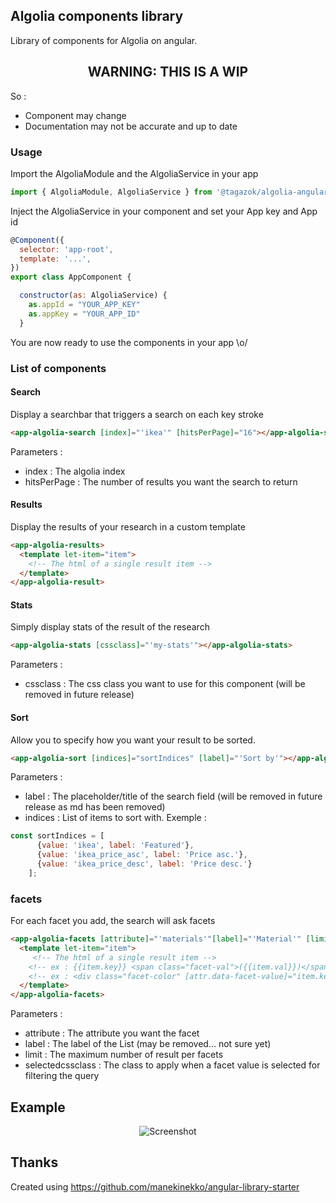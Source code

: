 ## Algolia components library

Library of components for Algolia on angular.

  <h2 align="center">WARNING: THIS IS A WIP</h2>

So :
* Component may change
* Documentation may not be accurate and up to date

### Usage
Import the AlgoliaModule and the AlgoliaService in your app
```javascript
import { AlgoliaModule, AlgoliaService } from '@tagazok/algolia-angular-components'
```  
  
Inject the AlgoliaService in your component and set your App key and App id

```javascript
@Component({
  selector: 'app-root',
  template: '...',
})
export class AppComponent {

  constructor(as: AlgoliaService) {
    as.appId = "YOUR_APP_KEY"
    as.appKey = "YOUR_APP_ID"
  }
```
You are now ready to use the components in your app \o/

### List of components

#### Search
Display a searchbar that triggers a search on each key stroke
```html
<app-algolia-search [index]="'ikea'" [hitsPerPage]="16"></app-algolia-search>
```
Parameters :
* index : The algolia index
* hitsPerPage : The number of results you want the search to return


#### Results
Display the results of your research in a custom template
```html
<app-algolia-results>
  <template let-item="item">
    <!-- The html of a single result item -->
  </template>
</app-algolia-result>
```

#### Stats
Simply display stats of the result of the research
```html
<app-algolia-stats [cssclass]="'my-stats'"></app-algolia-stats>
```
Parameters :
* cssclass : The css class you want to use for this component (will be removed in future release)

#### Sort
Allow you to specify how you want your result to be sorted.
```html
<app-algolia-sort [indices]="sortIndices" [label]="'Sort by'"></app-algolia-sort>
```
Parameters :
* label : The placeholder/title of the search field (will be removed in future release as md has been removed)
* indices : List of items to sort with. Exemple :
```javascript
const sortIndices = [
      {value: 'ikea', label: 'Featured'},
      {value: 'ikea_price_asc', label: 'Price asc.'},
      {value: 'ikea_price_desc', label: 'Price desc.'}
    ];
```

### facets
For each facet you add, the search will ask facets
```html
<app-algolia-facets [attribute]="'materials'"[label]="'Material'" [limit]="'10'" [selectedcssclass]="'selected-filter'">
  <template let-item="item">
     <!-- The html of a single result item -->
    <!-- ex : {{item.key}} <span class="facet-val">({{item.val}})</span> -->
    <!-- ex : <div class="facet-color" [attr.data-facet-value]="item.key">&nbsp;</div> -->
  </template>
</app-algolia-facets>
```
Parameters :
* attribute : The attribute you want the facet
* label : The label of the List (may be removed... not sure yet)
* limit : The maximum number of result per facets
* selectedcssclass : The class to apply when a facet value is selected for filtering the query


## Example
<p align="center">
  <img src="http://oleplus.free.fr/screenshots/algolia-angular-components.png" alt="Screenshot" />
</p>

## Thanks
Created using https://github.com/manekinekko/angular-library-starter
